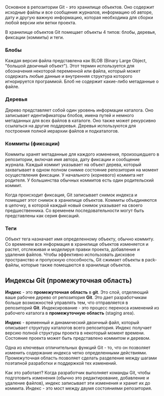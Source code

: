 Основное в репозитории Git - это хранилище объектов. Оно содержит исходные файлы и все сообщения журналов, информацию об авторе, дату и другую важную информацию, которая необходима для сборки любой версии или ветки проекта.

В хранилище объектов Git помещает объекты 4 типов: блобы, деревья, фиксации (коммиты) и теги.

### Блобы

Каждая версия файла представлена как BLOB (Binary Large Object, "большой двоичный объект"). Этот термин используется для обозначения некоторой переменной или файла, который может содержать любые данные и внутренняя структура которого игнорируется программой. Блоб не содержит какие-либо метаданные о файле. 

### Деревья

Дерево представляет собой один уровень информации каталога. Оно записывает идентификаторы блобов, имена путей и немного метаданных для всех файлов в каталоге. Оно также может рекурсивно ссылаться на другие поддеревья. Деревья используются для построения полной иерархии файлов и подкаталогов.

### Коммиты (фиксации)

Коммиты хранят метаданные для каждого изменения, произошедшего в репозитории, включая имя автора, дату фиксации и сообщение журнала. Каждый коммит указывает на объект дерева, который захватывает в одном полном снимке состояние репозитория на момент осуществления фиксации. У начального (корневого) коммита нет родителя. У большинства обычных коммитов есть один родительский коммит.

Когда происходит фиксация, Git записывает снимок индекса и помещает этот снимок в хранилище объектов. Коммиты объединяются в цепочку, в которой каждый новый снимок указывает на своего предшественника. Со временем последовательности могут быть представлены как серия фиксаций.

### Теги

Объект тега назначает имя определенному объекту, обычно коммиту. Со временем вся информация в хранилище объектов изменяется и растет, отслеживая и моделируя правки проекта, добавления и удаления файлов. Чтобы эффективно использовать дисковое пространство и пропускную способность, Git сжимает объекты в pack-файлы, которые также помещаются в хранилище объектов.

## Индексы Git (промежуточная область)

**Индекс** - это **промежуточная** **область** в **git**. Это слой, отделяющий ваше рабочее дерево от репозитория **Git**. Это дает разработчикам больше возможностей управлять тем, что отправляется в репозиторий **Git**. Индексирование - это процесс переноса изменений из рабочего каталога в **промежуточную** **область** (staging area).

**Индекс** - временный и динамический двоичный файл, который описывает структуру каталогов всего репозитория. Индекс получает версию полной структуры проекта в некоторый момент времени. Состояние проекта может быть представлено коммитом и деревом.

Одна из ключевых отличительных функций Git - то, что он позволяет изменить содержание индекса четко определенными действиями. Промежуточная область позволяет сделать разделение между шагами поэтапной разработки и поддержкой тех изменений.

Как это работает? Когда разработчик выполняет команды Git, чтобы подготовить изменения (обычно это редактирование, добавление и удаление файлов), индекс записывает эти изменения и хранит их до коммита. Индекс - это мост между двумя состояниями репозитория.